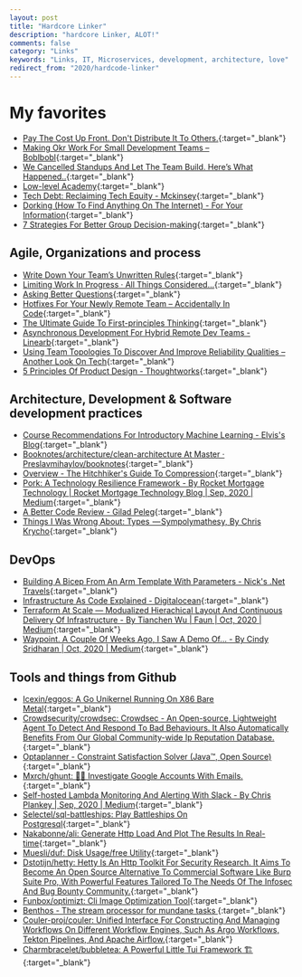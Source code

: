 ```yaml
---
layout: post
title: "Hardcore Linker"
description: "hardcore Linker, ALOT!"
comments: false
category: "Links"
keywords: "Links, IT, Microservices, development, architecture, love"
redirect_from: "2020/hardcode-linker"
---
```

<!-- markdownlint-disable MD033 MD020 MD025-->
# My favorites<a name="favorites"></a>

- [Pay The Cost Up Front. Don't Distribute It To Others.](https://thoughtbot.com/blog/pay-the-cost-upfront-dont-distribute-it-to-others){:target="_blank"}
- [Making Okr Work For Small Development Teams – Boblbobl](https://boblbobl.com/2020/09/28/making-okr-work-for-small-development-teams/){:target="_blank"}
- [We Cancelled Standups And Let The Team Build. Here’s What Happened..](https://www.usehaystack.io/blog/we-cancelled-standups-and-let-the-team-build-heres-what-happened){:target="_blank"}
- [Low-level Academy](https://lowlvl.org/){:target="_blank"}
- [Tech Debt: Reclaiming Tech Equity - Mckinsey](https://www.mckinsey.com/business-functions/mckinsey-digital/our-insights/tech-debt-reclaiming-tech-equity?cid=other-eml-alt-mip-mck&hdpid=dff7cf12-791c-4152-862d-c098fdc72181&hctky=11526138&hlkid=71fd36fdc32c46298c09af66029ff2c0){:target="_blank"}
- [Dorking (How To Find Anything On The Internet) - For Your Information](https://www.alec.fyi/dorking-how-to-find-anything-on-the-internet.html){:target="_blank"}
- [7 Strategies For Better Group Decision-making](https://hbr.org/2020/09/7-strategies-for-better-group-decision-making){:target="_blank"}
  
## Agile, Organizations and process<a name="agile"></a>

- [Write Down Your Team’s Unwritten Rules](https://hbr.org/2020/10/write-down-your-teams-unwritten-rules){:target="_blank"}
- [Limiting Work In Progress · All Things Considered...](https://truemped.github.io/posts/mgmt/limiting-wip/){:target="_blank"}
- [Asking Better Questions](https://amplitude.com/blog/asking-better-questions){:target="_blank"}
- [Hotfixes For Your Newly Remote Team – Accidentally In Code](https://cate.blog/2020/09/23/hotfixes-for-your-newly-remote-team/){:target="_blank"}
- [The Ultimate Guide To First-principles Thinking](https://fpt.guide/){:target="_blank"}
- [Asynchronous Development For Hybrid Remote Dev Teams - Linearb](https://linearb.io/blog/asynchronous-development/){:target="_blank"}
- [Using Team Topologies To Discover And Improve Reliability Qualities – Another Look On Tech](https://www.joaorosa.io/2020/08/18/using-team-topologies-to-discover-and-improve-reliability-qualities/){:target="_blank"}
- [5 Principles Of Product Design - Thoughtworks](https://www.thoughtworks.com/insights/blog/5-principles-product-design){:target="_blank"}

## Architecture, Development & Software development practices <a name="development"></a>

- [Course Recommendations For Introductory Machine Learning - Elvis's Blog](https://elvissaravia.substack.com/p/course-recommendations-for-introductory){:target="_blank"}
- [Booknotes/architecture/clean-architecture At Master · Preslavmihaylov/booknotes](https://github.com/preslavmihaylov/booknotes/tree/master/architecture/clean-architecture){:target="_blank"}
- [Overview - The Hitchhiker's Guide To Compression](https://go-compression.github.io/){:target="_blank"}
- [Pork: A Technology Resilience Framework - By Rocket Mortgage Technology | Rocket Mortgage Technology Blog | Sep, 2020 | Medium](https://medium.com/rocket-mortgage-technology-blog/pork-a-technology-resilience-framework-745207bd28d5){:target="_blank"}
- [A Better Code Review - Gilad Peleg](https://www.giladpeleg.com/blog/better-code-review/#gates-and-their-surprising-effects){:target="_blank"}
- [Things I Was Wrong About: Types  — Sympolymathesy, By Chris Krycho](https://v5.chriskrycho.com/journal/things-i-was-wrong-about/1-types/){:target="_blank"}

## DevOps<a name="devops"></a>

- [Building A Bicep From An Arm Template With Parameters - Nick's .Net Travels](https://nicksnettravels.builttoroam.com/first-bicep/){:target="_blank"}
- [Infrastructure As Code Explained - Digitalocean](https://www.digitalocean.com/community/conceptual_articles/infrastructure-as-code-explained){:target="_blank"}
- [Terraform At Scale — Modualized Hierachical Layout And Continuous Delivery Of Infrastructure - By Tianchen Wu | Faun | Oct, 2020 | Medium](https://medium.com/faun/terraform-at-scale-modualized-hierachical-layout-cb5dbe5a368d){:target="_blank"}
- [Waypoint. A Couple Of Weeks Ago, I Saw A Demo Of… - By Cindy Sridharan | Oct, 2020 | Medium](https://copyconstruct.medium.com/waypoint-3f00b11da4a){:target="_blank"}

## Tools and things from Github <a name="tools"></a>

- [Icexin/eggos: A Go Unikernel Running On X86 Bare Metal](https://github.com/icexin/eggos){:target="_blank"}
- [Crowdsecurity/crowdsec: Crowdsec - An Open-source, Lightweight Agent To Detect And Respond To Bad Behaviours. It Also Automatically Benefits From Our Global Community-wide Ip Reputation Database.](https://github.com/crowdsecurity/crowdsec){:target="_blank"}
- [Optaplanner - Constraint Satisfaction Solver (Java™, Open Source)](https://www.optaplanner.org/){:target="_blank"}
- [Mxrch/ghunt: 🕵️‍♂️ Investigate Google Accounts With Emails.](https://github.com/mxrch/GHunt){:target="_blank"}
- [Self-hosted Lambda Monitoring And Alerting With Slack - By Chris Plankey | Sep, 2020 | Medium](https://medium.com/@cplankey/self-hosted-lambda-monitoring-and-alerting-with-slack-95d1b4e3b204){:target="_blank"}
- [Selectel/sql-battleships: Play Battleships On Postgresql](https://github.com/selectel/sql-battleships){:target="_blank"}
- [Nakabonne/ali: Generate Http Load And Plot The Results In Real-time](https://github.com/nakabonne/ali){:target="_blank"}
- [Muesli/duf: Disk Usage/free Utility](https://github.com/muesli/duf){:target="_blank"}
- [Dstotijn/hetty: Hetty Is An Http Toolkit For Security Research. It Aims To Become An Open Source Alternative To Commercial Software Like Burp Suite Pro, With Powerful Features Tailored To The Needs Of The Infosec And Bug Bounty Community.](https://github.com/dstotijn/hetty){:target="_blank"}
- [Funbox/optimizt: Cli Image Optimization Tool](https://github.com/funbox/optimizt){:target="_blank"}
- [Benthos - The stream processor for mundane tasks
](https://www.benthos.dev/docs/guides/getting_started/){:target="_blank"}
- [Couler-proj/couler: Unified Interface For Constructing And Managing Workflows On Different Workflow Engines, Such As Argo Workflows, Tekton Pipelines, And Apache Airflow.](https://github.com/couler-proj/couler){:target="_blank"}
- [Charmbracelet/bubbletea: A Powerful Little Tui Framework 🏗](https://github.com/charmbracelet/bubbletea){:target="_blank"}